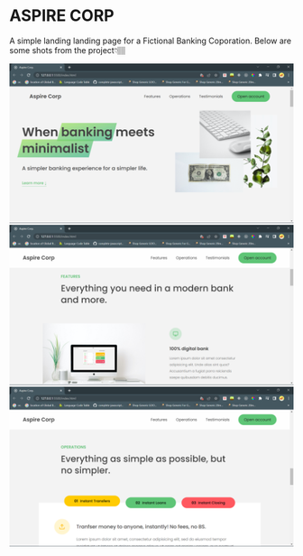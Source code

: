 <h1>ASPIRE CORP</h1>
<p>A simple landing landing page for a Fictional Banking Coporation. Below are some  shots from the project👇🏽</p>

<img src="./Screenshot (47).png"/>
<img src="./Screenshot (48).png"/>
<img src="./Screenshot (50).png"/>
